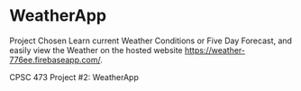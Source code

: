 # WeatherApp

Project Chosen Learn current Weather Conditions or Five Day Forecast, and easily view the Weather on the hosted website https://weather-776ee.firebaseapp.com/.

CPSC 473 Project #2: WeatherApp
